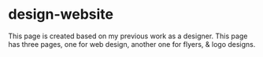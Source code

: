 # design-website
<p>This page is created based on my previous work as a designer. This page has three pages, one for web design, another one for flyers, & logo designs.</p>

